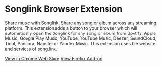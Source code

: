 # Songlink Browser Extension

Share music with Songlink.
Share any song or album across any streaming platform.
This extension adds a button to your browser which will automatically open the Songlink for any song or album from Spotify, Apple Music, Google Play Music, YouTube, YouTube Music, Deezer, SoundCloud, Tidal, Pandora, Napster or Yandex.Music.
This extension uses the website and services of [song.link](https://song.link/).

[View in Chrome Web Store](https://chrome.google.com/webstore/detail/songlink/njnlopjiecpncchdmeeknhggbggolalc)
[View Firefox Add-on](https://addons.mozilla.org/en-US/firefox/addon/songlink/)
